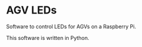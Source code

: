 # AGV LEDs

Software to control LEDs for AGVs on a Raspberry Pi.

This software is written in Python.
